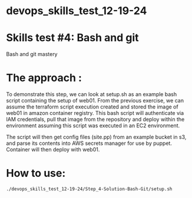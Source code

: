 # devops_skills_test_12-19-24

# Skills test #4: Bash and git  

Bash and git mastery 

# The approach :
To demonstrate this step, we can look at setup.sh as an example bash script containing the setup of web01. From the previous exercise, we can assume the terraform script execution created and stored the image of web01 in amazon container registry. This bash script will authenticate via IAM credentials, pull that image from the repository and deploy within the environment assuming this script was executed in an EC2 environment.

The script will then get config files (site.pp) from an example bucket in s3, and parse its contents into AWS secrets manager for use by puppet. Container will then deploy with web01.  

# How to use: 
```
./devops_skills_test_12-19-24/Step_4-Solution-Bash-Git/setup.sh
```
